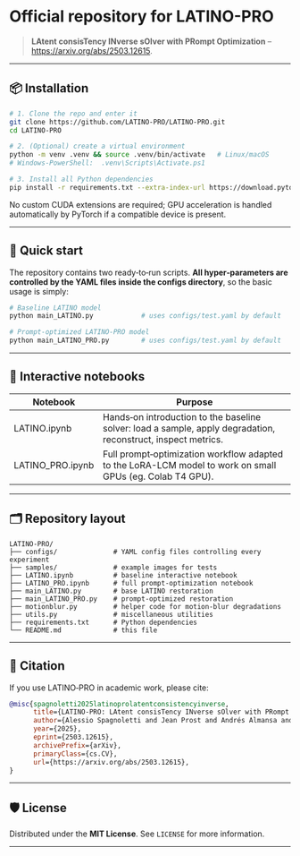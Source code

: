 # Official repository for **LATINO-PRO**

> **LAtent consisTency INverse sOlver with PRompt Optimization** – <https://arxiv.org/abs/2503.12615>.

---

## 📦 Installation

```bash
# 1. Clone the repo and enter it
git clone https://github.com/LATINO-PRO/LATINO-PRO.git
cd LATINO-PRO

# 2. (Optional) create a virtual environment
python -m venv .venv && source .venv/bin/activate   # Linux/macOS
# Windows-PowerShell:  .venv\Scripts\Activate.ps1

# 3. Install all Python dependencies
pip install -r requirements.txt --extra-index-url https://download.pytorch.org/whl/cu121
```

No custom CUDA extensions are required; GPU acceleration is handled automatically by PyTorch if a compatible device is present.

---

## 🚀 Quick start

The repository contains two ready‑to‑run scripts. **All hyper‑parameters are controlled by the YAML files inside the **configs** directory**, so the basic usage is simply:

```bash
# Baseline LATINO model
python main_LATINO.py            # uses configs/test.yaml by default

# Prompt‑optimized LATINO‑PRO model
python main_LATINO_PRO.py        # uses configs/test.yaml by default
```

---

## 📓 Interactive notebooks

| Notebook           | Purpose                                                                                                       |
| ------------------ | ------------------------------------------------------------------------------------------------------------- |
| LATINO.ipynb       | Hands‑on introduction to the baseline solver: load a sample, apply degradation, reconstruct, inspect metrics. |
| LATINO_PRO.ipynb   | Full prompt‑optimization workflow adapted to the LoRA-LCM model to work on small GPUs (eg. Colab T4 GPU).     |

---

## 🗂️ Repository layout

```
LATINO-PRO/
├── configs/              # YAML config files controlling every experiment
├── samples/              # example images for tests
├── LATINO.ipynb          # baseline interactive notebook
├── LATINO_PRO.ipynb      # full prompt‑optimization notebook
├── main_LATINO.py        # base LATINO restoration
├── main_LATINO_PRO.py    # prompt‑optimized restoration
├── motionblur.py         # helper code for motion‑blur degradations
├── utils.py              # miscellaneous utilities
├── requirements.txt      # Python dependencies
└── README.md             # this file
```

---

## 📄 Citation

If you use LATINO‑PRO in academic work, please cite:

```bibtex
@misc{spagnoletti2025latinoprolatentconsistencyinverse,
      title={LATINO-PRO: LAtent consisTency INverse sOlver with PRompt Optimization}, 
      author={Alessio Spagnoletti and Jean Prost and Andrés Almansa and Nicolas Papadakis and Marcelo Pereyra},
      year={2025},
      eprint={2503.12615},
      archivePrefix={arXiv},
      primaryClass={cs.CV},
      url={https://arxiv.org/abs/2503.12615}, 
}
```

---

## 🛡️ License

Distributed under the **MIT License**. See `LICENSE` for more information.

---

